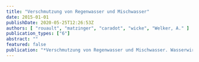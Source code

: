 ```yaml
---
title: "Verschmutzung von Regenwasser und Mischwasser"
date: 2015-01-01
publishDate: 2020-05-25T12:26:53Z
authors: [ "rouault", "matzinger", "caradot", "wicke", "Welker, A." ]
publication_types: ["6"]
abstract: ""
featured: false
publication: "*Verschmutzung von Regenwasser und Mischwasser. Wasserwirtschafts-Kurse, 4. Bis 6. Ma¨rz 2015, Kassel. Entwa¨sserungskonzepte / Sanierungsplanung.*"
---
```


